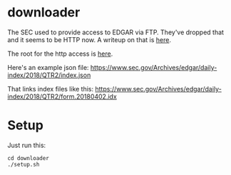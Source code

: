 # downloader

The SEC used to provide access to EDGAR via FTP.  They've dropped that and it seems to be HTTP now.  A writeup on that is [here](https://www.sec.gov/edgar/searchedgar/accessing-edgar-data.htm).

The root for the http access is [here](https://www.sec.gov/Archives/edgar/daily-index/).

Here's an example json file: https://www.sec.gov/Archives/edgar/daily-index/2018/QTR2/index.json

That links index files like this: https://www.sec.gov/Archives/edgar/daily-index/2018/QTR2/form.20180402.idx

# Setup

Just run this:

    cd downloader
    ./setup.sh
